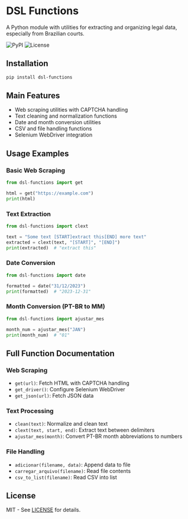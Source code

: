 # DSL Functions

A Python module with utilities for extracting and organizing legal data, especially from Brazilian courts.

![PyPI](https://img.shields.io/pypi/v/dsl-functions)
![License](https://img.shields.io/pypi/l/dsl-functions)

## Installation

```bash
pip install dsl-functions
```

## Main Features

- Web scraping utilities with CAPTCHA handling
- Text cleaning and normalization functions
- Date and month conversion utilities
- CSV and file handling functions
- Selenium WebDriver integration

## Usage Examples

### Basic Web Scraping
```python
from dsl-functions import get

html = get("https://example.com")
print(html)
```

### Text Extraction
```python
from dsl-functions import clext

text = "Some text [START]extract this[END] more text"
extracted = clext(text, "[START]", "[END]")
print(extracted)  # "extract this"
```

### Date Conversion
```python
from dsl-functions import date

formatted = date("31/12/2023")
print(formatted)  # "2023-12-31"
```

### Month Conversion (PT-BR to MM)
```python
from dsl-functions import ajustar_mes

month_num = ajustar_mes("JAN")
print(month_num)  # "01"
```

## Full Function Documentation

### Web Scraping
- `get(url)`: Fetch HTML with CAPTCHA handling
- `get_driver()`: Configure Selenium WebDriver
- `get_json(url)`: Fetch JSON data

### Text Processing
- `clean(text)`: Normalize and clean text
- `clext(text, start, end)`: Extract text between delimiters
- `ajustar_mes(month)`: Convert PT-BR month abbreviations to numbers

### File Handling
- `adicionar(filename, data)`: Append data to file
- `carregar_arquivo(filename)`: Read file contents
- `csv_to_list(filename)`: Read CSV into list

## License

MIT - See [LICENSE](LICENSE) for details.
